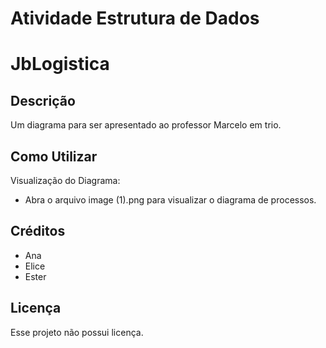 # Atividade Estrutura de Dados 
# JbLogistica
## Descrição
Um diagrama para ser apresentado ao professor Marcelo em trio.

## Como Utilizar
Visualização do Diagrama:
- Abra o arquivo image (1).png para visualizar o diagrama de processos.

## Créditos
- Ana
- Elice 
- Ester
  
## Licença
Esse projeto não possui licença.
